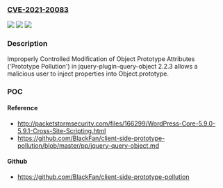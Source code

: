 ### [CVE-2021-20083](https://cve.mitre.org/cgi-bin/cvename.cgi?name=CVE-2021-20083)
![](https://img.shields.io/static/v1?label=Product&message=jquery-plugin-query-object&color=blue)
![](https://img.shields.io/static/v1?label=Version&message=n%2Fa&color=blue)
![](https://img.shields.io/static/v1?label=Vulnerability&message=Prototype%20Pollution&color=brighgreen)

### Description

Improperly Controlled Modification of Object Prototype Attributes ('Prototype Pollution') in jquery-plugin-query-object 2.2.3 allows a malicious user to inject properties into Object.prototype.

### POC

#### Reference
- http://packetstormsecurity.com/files/166299/WordPress-Core-5.9.0-5.9.1-Cross-Site-Scripting.html
- https://github.com/BlackFan/client-side-prototype-pollution/blob/master/pp/jquery-query-object.md

#### Github
- https://github.com/BlackFan/client-side-prototype-pollution

